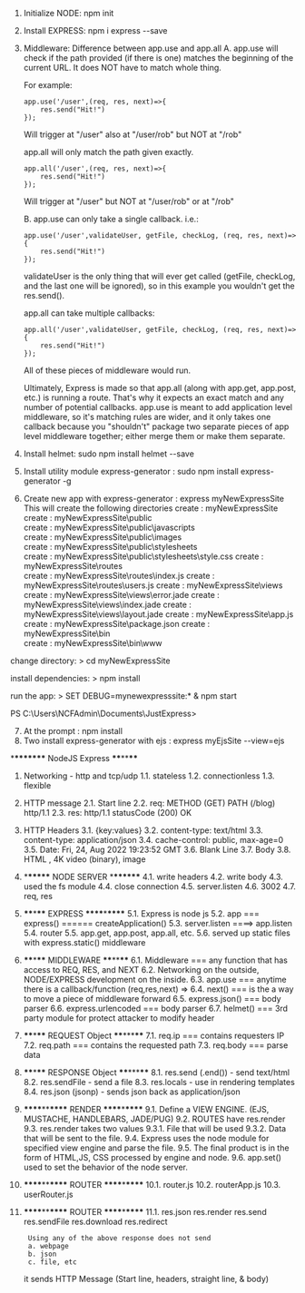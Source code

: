 1.  Initialize NODE: npm init
2.  Install EXPRESS: npm i express --save
3.  Middleware: Difference between app.use and app.all
    A. app.use will check if the path provided (if there is one) matches the beginning of the current URL. It does NOT have to match whole thing.

    For example:

        app.use('/user',(req, res, next)=>{
            res.send("Hit!")
        });

    Will trigger at "/user" also at "/user/rob" but NOT at "/rob"

    app.all will only match the path given exactly.

        app.all('/user',(req, res, next)=>{
            res.send("Hit!")
        });

    Will trigger at "/user" but NOT at "/user/rob" or at "/rob"

    B. app.use can only take a single callback. i.e.:

        app.use('/user',validateUser, getFile, checkLog, (req, res, next)=>{
            res.send("Hit!")
        });

    validateUser is the only thing that will ever get called (getFile, checkLog, and the last one will be ignored), so in this example you wouldn't get the res.send().

    app.all can take multiple callbacks:

        app.all('/user',validateUser, getFile, checkLog, (req, res, next)=>{
            res.send("Hit!")
        });

    All of these pieces of middleware would run.

    Ultimately, Express is made so that app.all (along with app.get, app.post, etc.) is running a route. That's why it expects an exact match and any number of potential callbacks. app.use is meant to add application level middleware, so it's matching rules are wider, and it only takes one callback because you "shouldn't" package two separate pieces of app level middleware together; either merge them or make them separate.

4.  Install helmet: sudo npm install helmet --save
5.  Install utility module express-generator : sudo npm install express-generator -g
6.  Create new app with express-generator : express myNewExpressSite
    This will create the following directories
    create : myNewExpressSite\
    create : myNewExpressSite\public\
    create : myNewExpressSite\public\javascripts\
    create : myNewExpressSite\public\images\
    create : myNewExpressSite\public\stylesheets\
    create : myNewExpressSite\public\stylesheets\style.css
    create : myNewExpressSite\routes\
    create : myNewExpressSite\routes\index.js
    create : myNewExpressSite\routes\users.js
    create : myNewExpressSite\views\
    create : myNewExpressSite\views\error.jade
    create : myNewExpressSite\views\index.jade
    create : myNewExpressSite\views\layout.jade
    create : myNewExpressSite\app.js
    create : myNewExpressSite\package.json
    create : myNewExpressSite\bin\
    create : myNewExpressSite\bin\www

change directory: > cd myNewExpressSite

install dependencies: > npm install

run the app: > SET DEBUG=mynewexpresssite:\* & npm start

PS C:\Users\NCFAdmin\Documents\JustExpress>

7.  At the prompt : npm install
8.  Two install express-generator with ejs : express myEjsSite --view=ejs

\***\*\*\*\*\*\*\*** NodeJS Express **\*\***\*\***\*\***

1.  Networking - http and tcp/udp
    1.1. stateless
    1.2. connectionless
    1.3. flexible
2.  HTTP message
    2.1. Start line
    2.2. req: METHOD (GET) PATH (/blog) http/1.1
    2.3. res: http/1.1 statusCode (200) OK
3.  HTTP Headers
    3.1. {key:values}
    3.2. content-type: text/html
    3.3. content-type: application/json
    3.4. cache-control: public, max-age=0
    3.5. Date: Fri, 24, Aug 2022 19:23:52 GMT
    3.6. Blank Line
    3.7. Body
    3.8. HTML , 4K video (binary), image
4.  \***\*\*\*\*\*** NODE SERVER \***\*\*\*\*\*\***
    4.1. write headers
    4.2. write body
    4.3. used the fs module
    4.4. close connection
    4.5. server.listen
    4.6. 3002
    4.7. req, res
5.  **\*\***\***\*\*** EXPRESS **\*\*\*\***\***\*\*\*\***
    5.1. Express is node js
    5.2. app === express() ====== createApplication()
    5.3. server.listen ====> app.listen
    5.4. router
    5.5. app.get, app.post, app.all, etc.
    5.6. served up static files with express.static() middleware
6.  **\*\***\***\*\*** MIDDLEWARE **\*\***\*\***\*\***
    6.1. Middleware === any function that has access to REQ, RES, and NEXT
    6.2. Networking on the outside, NODE/EXPRESS development on the inside.
    6.3. app.use === anytime there is a callback/function (req,res,next) =>
    6.4. next() === is the a way to move a piece of middleware forward
    6.5. express.json() === body parser
    6.6. express.urlencoded === body parser
    6.7. helmet() === 3rd party module for protect attacker to modify header
7.  **\*\***\***\*\*** REQUEST Object **\*\***\*\*\***\*\***
    7.1. req.ip === contains requesters IP
    7.2. req.path === contains the requested path
    7.3. req.body === parse data
8.  **\*\***\***\*\*** RESPONSE Object **\*\***\*\*\***\*\***
    8.1. res.send (.end()) - send text/html
    8.2. res.sendFile - send a file
    8.3. res.locals - use in rendering templates
    8.4. res.json (jsonp) - sends json back as application/json
9.  **\*\*\*\***\*\***\*\*\*\*** RENDER **\*\*\*\***\***\*\*\*\***
    9.1. Define a VIEW ENGINE. (EJS, MUSTACHE, HANDLEBARS, JADE/PUG)
    9.2. ROUTES have res.render
    9.3. res.render takes two values
    9.3.1. File that will be used
    9.3.2. Data that will be sent to the file.
    9.4. Express uses the node module for specified view engine and parse the file.
    9.5. The final product is in the form of HTML,JS, CSS processed by engine and node.
    9.6. app.set() used to set the behavior of the node server.
10. **\*\*\*\***\*\***\*\*\*\*** ROUTER **\*\*\*\***\***\*\*\*\***
    10.1. router.js
    10.2. routerApp.js
    10.3. userRouter.js
11. **\*\*\*\***\*\***\*\*\*\*** ROUTER **\*\*\*\***\***\*\*\*\***
    11.1. res.json
    res.render
    res.send
    res.sendFile
    res.download
    res.redirect

         Using any of the above response does not send
         a. webpage
         b. json
         c. file, etc

    it sends HTTP Message (Start line, headers, straight line, & body)
